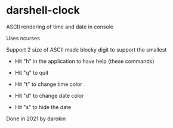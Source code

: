# darshell-clock
ASCII rendering of time and date in console

Uses ncurses

Support 2 size of ASCII made blocky digit to support the smallest 

 - Hit "h" in the application to have help (these commands)
 - Hit "q" to quit

 - Hit "t" to change time color
 - Hit "d" to change date color
 - Hit "s" to hide the date
 
Done in 2021 by darokin
